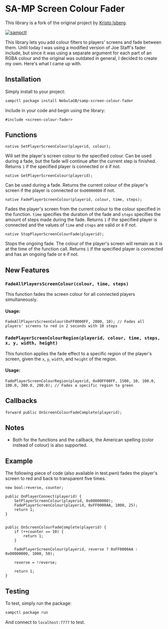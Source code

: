 
# SA-MP Screen Colour Fader

This library is a fork of the original project by [Kristo Isberg](https://github.com/kristoisberg/samp-screen-colour-fader).

[![sampctl](https://img.shields.io/badge/sampctl-samp--screen--colour--fader-2f2f2f.svg?style=for-the-badge)](https://github.com/kristoisberg/samp-screen-colour-fader)

This library lets you add colour filters to players' screens and fade between them. Until today I was using a modified version of Joe Staff's fader include, but since it was using a separate argument for each part of an RGBA colour and the original was outdated in general, I decided to create my own. Here's what I came up with.

## Installation

Simply install to your project:

```bash
sampctl package install NebulaGB/samp-screen-colour-fader
```

Include in your code and begin using the library:

```pawn
#include <screen-colour-fader>
```

## Functions

```pawn
native SetPlayerScreenColour(playerid, colour);
```
Will set the player's screen colour to the specified colour. Can be used during a fade, but the fade will continue after the current step is finished. Returns `1` if the specified player is connected or `0` if not.


```pawn
native GetPlayerScreenColour(playerid);
```
Can be used during a fade. Returns the current colour of the player's screen if the player is connected or `0x00000000` if not.

```pawn
native FadePlayerScreenColour(playerid, colour, time, steps);
```
Fades the player's screen from the current colour to the colour specified in the function. `time` specifies the duration of the fade and `steps` specifies the amount of steps made during the fade. Returns `1` if the specified player is connected and the values of `time` and `steps` are valid or `0` if not.

```pawn
native StopPlayerScreenColourFade(playerid);
```
Stops the ongoing fade. The colour of the player's screen will remain as it is at the time of the function call. Returns `1` if the specified player is connected and has an ongoing fade or `0` if not.

## New Features

### `FadeAllPlayersScreenColour(colour, time, steps)`

This function fades the screen colour for all connected players simultaneously.

#### Usage:

```pawn
FadeAllPlayersScreenColour(0xFF0000FF, 2000, 10); // Fades all players' screens to red in 2 seconds with 10 steps
```

### `FadePlayerScreenColourRegion(playerid, colour, time, steps, x, y, width, height)`

This function applies the fade effect to a specific region of the player's screen, given the `x`, `y`, `width`, and `height` of the region.

#### Usage:

```pawn
FadePlayerScreenColourRegion(playerid, 0x00FF00FF, 1500, 10, 100.0, 100.0, 300.0, 200.0); // Fades a specific region to green
```

## Callbacks

```pawn
forward public OnScreenColourFadeComplete(playerid);
```

## Notes

* Both for the functions and the callback, the American spelling (color instead of colour) is also supported.


## Example

The following piece of code (also available in test.pwn) fades the player's screen to red and back to transparent five times.

```pawn
new bool:reverse, counter;

public OnPlayerConnect(playerid) {
	SetPlayerScreenColour(playerid, 0x00000000);
	FadePlayerScreenColour(playerid, 0xFF0000AA, 1000, 25);
	return 1;
}


public OnScreenColourFadeComplete(playerid) {
	if (++counter == 10) {
		return 1;
	}

	FadePlayerScreenColour(playerid, reverse ? 0xFF0000AA : 0x00000000, 1000, 50);

	reverse = !reverse;

	return 1;
}
```

## Testing

To test, simply run the package:

```bash
sampctl package run
```

And connect to `localhost:7777` to test.

